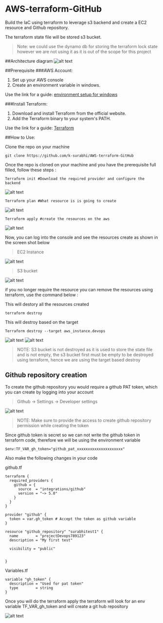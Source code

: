 # AWS-terraform-GitHub

Build the IaC using terraform to leverage s3 backend and create a EC2 resource and Github repository.

The terraform state file will be stored s3 bucket.

> Note: we could use the dynamo db for storing the terraform lock state however we are not using it as it is out of the scope for this project


##Architecture diagram
![alt text](/images/architecture-Page-1.png)

##Prerequisite
###AWS Account:

<ol>
<li>Set up your AWS console</li>
<li>Create an environment variable in windows. </li> 
</ol>

Use the link for a guide: [environment setup for windows](https://kb.wisc.edu/cae/page.php?id=24500)


###Install Terraform:
<ol>
<li>Download and install Terraform from the official website.</li>
<li>Add the Terraform binary to your system's PATH.</li>
</ol>

Use the link for a guide: [ Terraform ](https://developer.hashicorp.com/terraform/tutorials/aws-get-started/install-cli)



##How to Use:

Clone the repo on your machine
```
git clone https://github.com/k-surabhi/AWS-terraform-GitHub
```

Once the repo is cloned on your machine and you have the prerequisite full filled, follow these steps :


```
Terraform init #Download the required provider and configure the backend
```
![alt text](/images/init.png)

```
Terraform plan #What resource is is going to create
```
![alt text](/images/plan2.png)


```
Terraform apply #create the resources on the aws
```
![alt text](/images/apply.png)

Now, you can log into the console and see the resources create as shown in the screen shot below

> EC2 Instance

![alt text](/images/ec2.png)

> S3 bucket

![alt text](/images/s3screenshot.png)


if you no longer require the resource you can remove the resources using terraform, use the command below :

This will destory all the resources created

```
terraform destroy 
```

This will destroy based on the target

```
Terraform destroy --target aws_instance.devops
```
![alt text](/images/destroy1.png)
![alt text](/images/destroy.png)

> NOTE: S3 bucket is not destroyed as it is used to store the state file and is not empty, the s3 bucket first must be empty to be destroyed using terraform, hence we are using the target based destroy



## Github repository creation
To create the github repository you would require a github PAT token, which you can create by logging into your account

> Github -> Settings -> Developer settings

![alt text](/images/token.png)

> NOTE: Make sure to provide the access to create github repository permission while creating the token 

Since github token is secret so we can not write the github token in terraform code, therefore we will be using the environment variable

```
$env:TF_VAR_gh_token="github_pat_xxxxxxxxxxxxxxxxxxxxx"
```

Also make the following changes in your code


github.tf 
```
terraform {
  required_providers {
    github = {
      source  = "integrations/github"
      version = "~> 5.0"
    }
  }
}

provider "github" {
  token = var.gh_token # Accept the token as github variable
}

resource "github_repository" "surabhitest1" {
  name        = "projectDevops789123"
  description = "My first test"

  visibility = "public"


}

```

Variables.tf
```
variable "gh_token" {
  description = "Used for pat token"
  type        = string
}
```

Once you will do the terraform apply the terraform will look for an env variable TF_VAR_gh_token and will create a git hub repository


![alt text](/images/githubrepo.png)





